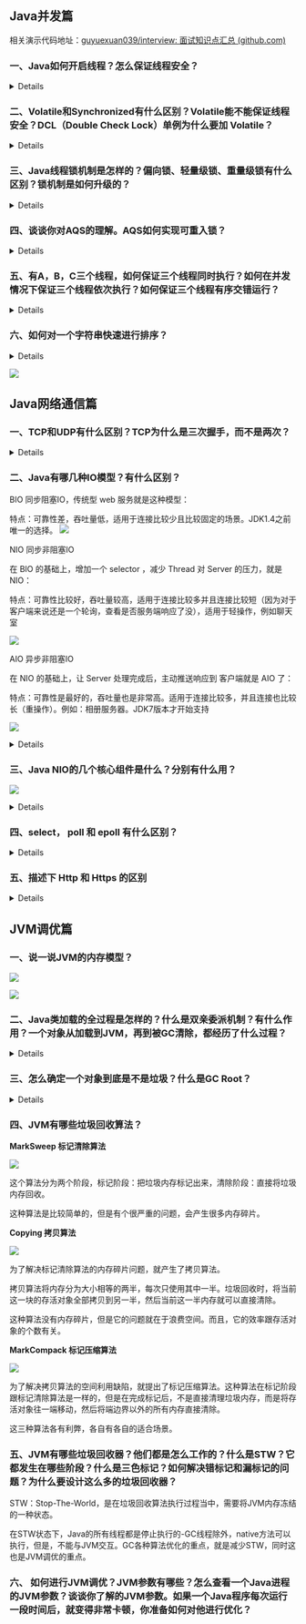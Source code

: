 
## Java并发篇

相关演示代码地址：[guyuexuan039/interview: 面试知识点汇总 (github.com)](https://github.com/guyuexuan039/interview)

### 一、Java如何开启线程？怎么保证线程安全？

<details>
首先说一下线程和进程的区别：进程是操作系统进行资源分配的最小单元；线程是操作系统进行任务分配的最小单元。线程隶属于进程。
如何开启线程？
    1.继承 Thread类，重写run方法。
    2.实现Runnable接口，实现run方法。
    延伸到start方法和run方法的区别，调用start方法开启一个线程，而在start方法内部呢会调用run方法去实现一个线程的逻辑。而如果是我们主观地直接调用run方法，那就是一个普通的方法调用，并不会开启线程。
    3.实现Callable接口，实现 call 方法。传统的Runnable和Thread的run方法是没有返回值的，如果你想返回一下线程的执行结果，就需要通过 Callable接口来实现。通过 FutureTask创建一个线程，获取到线程执行的返回值。
    4.通过线程池来开启线程（不熟悉线程池的话就不要提这种方式）
怎么保证线程安全？
    什么是线程安全：多个资源对同一个线程进行操作就会出现线程安全的问题。
    加锁：
    1. JVM提供的锁，也就是Synchronized关键字
    2. JDK提供的各种锁 Lock
    注意：既然你回答到了上面的锁，那面试官就会顺其自然地问你你了解哪些锁？所以，自己需要补充这块知识。
    锁分类：公平锁和非公平锁
    公平锁：是指多个线程按照申请锁的顺序来获取锁
    非公平锁：是指多个线程获取的顺序并不是按照申请锁的顺序，有可能后申请的线程比先申请的线程优先获取锁。
    ReentrantLock：可以指定构造方法的boolean类型来指定是公平锁还是非公平锁，默认是非公平锁
    synchronized：是一种非公平锁。
    可重入锁（又名递归锁）：指的是同一线程外层方法获得锁之后，内层递归方法仍然能够获得该锁的代码
    示例如下：
    <code>
    	class MyClass {
			​ public synchronized void method1() {
				​ method2();
			​ }
			​ public synchronized void method2() {
			​ }
		}
	</code>
	method1和method2都是synchronized修饰的方法，在method1里面调用method2的时候，不需要重新申请锁，可以直接调用就行了（其实可以反过来想一想，如果synchronized不具有重入性，当我调用了method1的时候，得申请锁，申请好了之后那么method1就拥有了这个锁，那么调用method2的时候，又要重新申请锁，而锁在method1的手上，这时候又要重新申请锁，显然是不可能得到的，这不科学。所以，synchronize和lock都是具有可重入性的）
	具体锁的内容可以参考：https://zhuanlan.zhihu.com/p/85511613
</details>

### 二、Volatile和Synchronized有什么区别？Volatile能不能保证线程安全？DCL（Double Check Lock）单例为什么要加 Volatile？

<details>
    1. Synchronized关键字，用来加锁。Volatile只是保持变量的线程可见性。通常适用于一个线程写，多个线程读的场景。
    2. Volatile不能保证线程安全。Volatile关键字只能保证线程可见性，不能保证原子性。
    3. Volatile防止指令重排。在DCL中，防止高并发情况下，指令重排造成的线程安全问题。
</details>

### 三、Java线程锁机制是怎样的？偏向锁、轻量级锁、重量级锁有什么区别？锁机制是如何升级的？

<details>
    1. Java的锁就是在对象的MarkWord中记录一个锁状态。无锁、偏向锁、轻量级锁、重量级锁对应不同的锁状态。
    2. Java的锁机制就是根据资源竞争的激烈程度不断进行锁升级的过程。
</details>

### 四、谈谈你对AQS的理解。AQS如何实现可重入锁？

<details>
    1. AQS（AbstractQueuedSynchronizer）是一个java线程同步的框架。是jdk中很多锁工具的核心实现框架。
    2. 在AQS中，维护了一个信号量state和一个线程组成的双向链表队列。其中，这个线程队列就是用来给线程排队的，而state就像是一个红绿灯，用来控制线程排队或者放行的。在不同的场景下，有不同的意义。
    3. 在可重入锁场景下，state就用来表示加锁的次数。0表示无锁，每加一次锁，state就加1.释放锁state就减1。
</details>

### 五、有A，B，C三个线程，如何保证三个线程同时执行？如何在并发情况下保证三个线程依次执行？如何保证三个线程有序交错运行？

<details>
    当面试官提到这个问题时，一定要想到其考察的是以下三个并发工具：CountDownLatch, CylicBarrier, Semaphore
    CountDownLatch就像是百米赛跑，由指挥官统一发射开始信号，然后多个线程同时开始执行。
    CylicBarrier就像是做核酸检测时一样，一组10人，当一个人来了后，先等待，只有当够了10人后，才会进行统一检测；也就说它保证了多个线程的有序依次执行。
    相关代码参看：threadSafe.ThreadSafeDemo
</details>

### 六、如何对一个字符串快速进行排序？

<details>
    首先如果是面试官在并发篇中间插入这个问题，那么面试官很可能问你的是你对 Fork/Join 框架的理解，不是传统的冒泡，快排，交换等排序算法
    基本模式是 拆分，汇总
    参看代码：forkjoin.MergeTest
</details>

![](https://pic.imgdb.cn/item/60d0479b844ef46bb287632b.jpg)



## Java网络通信篇

### 一、TCP和UDP有什么区别？TCP为什么是三次握手，而不是两次？

<details>
    TCP Transfer Control Protocol是一种面向连接的、可靠的、传输层通信协议。
    	特点：好比是打电话，面向连接的，点对点的通信，高可靠的，效率比较低，占用的系统资源比较多。
    UDP User Datagram Protocol 是一种无连接的、不可靠的、传输层通信协议。
    	特点：好比是广播，不需要连接，发送方不管接收方有没有准备好，直接发消息；可以进行广播发送的；传输不可靠，有可能丢失消息；效率比较高，占用的系统资源便较少。
    TCP建立连接三次握手，断开连接四次挥手。主要从网络的不稳定性方面考虑，网络的不稳定性是确定的，但是我们必须保证会话的准确性，因此至少需要三次握手来保证会话的可靠性。
    如果是两次握手，可能造成连接资源浪费的情况。
</details>



### 二、Java有哪几种IO模型？有什么区别？

BIO 同步阻塞IO，传统型 web 服务就是这种模型：

特点：可靠性差，吞吐量低，适用于连接比较少且比较固定的场景。JDK1.4之前唯一的选择。    ![](https://pic.imgdb.cn/item/60d0903d844ef46bb25daf7b.jpg)

NIO 同步非阻塞IO

在 BIO 的基础上，增加一个 selector ，减少 Thread 对 Server 的压力，就是 NIO：

特点：可靠性比较好，吞吐量较高，适用于连接比较多并且连接比较短（因为对于客户端来说还是一个轮询，查看是否服务端响应了没），适用于轻操作，例如聊天室

![](https://pic.imgdb.cn/item/60d09117844ef46bb26493bc.jpg)

AIO 异步非阻塞IO

在 NIO 的基础上，让 Server 处理完成后，主动推送响应到 客户端就是 AIO 了：

特点：可靠性是最好的，吞吐量也是非常高。适用于连接比较多，并且连接也比较长（重操作）。例如：相册服务器。JDK7版本才开始支持

![](https://pic.imgdb.cn/item/60d091e4844ef46bb26b6914.jpg)

<details>
同步、异步和阻塞、非阻塞：同步，异步针对的是请求；阻塞，非阻塞针对的是响应。
    在一个网络请求中，客户端会发一个请求到服务端
    1. 客户端发了请求后，就一直等着服务端响应。客户端：阻塞。请求：同步
    2. 客户端发了请求后，就去干别的事情了。时不时的过来检查服务端是否给出了响应。客户端：非阻塞。请求：同步。
    3. 换成异步请求。客户端发了请求后，就坐在椅子上，等着服务端返回响应。客户端：阻塞。请求：异步。
    4. 客户端发了请求后，就去干别的事情了。等到服务端给出响应后，再过来处理业务逻辑。客户端：非阻塞。请求：异步。
    具体内容参考文章：https://blog.csdn.net/qq_42216791/article/details/107316926
</details>



### 三、Java NIO的几个核心组件是什么？分别有什么用？

![](https://pic.imgdb.cn/item/60d1a3b9844ef46bb2535c16.jpg)

<details>
    三大组件: Channel Buffer Selector
    Channel类似于流，每个channel对应一个buffer缓冲区。channel会注册到selector上。
    selector会根据channel上发生的读写事件，将请求交由某个空闲的线程去处理。selector对应一个或多个线程。
    buffer和channel都是可读可写的。
</details>



### 四、select， poll 和 epoll 有什么区别？

<details>
    这个问题就很深了，与操作系统相关。
    这三个东西呢，其实就是上面的核心组件Selector在操作系统中的具体实现机制。
    他们是NIO中多路复用的三种实现机制，是由Linux操作系统提供的。
    用户空间和内核空间：操作系统为了保护系统安全，将内核划分为两个部分，一个是用户空间，一个是内核空间。用户空间能直接访问底层的硬件设备，必须通过内核空间。
    文件描述符File Descriptor（FD）：是一个抽象的概念，形式上是一个整数，实际上是一个索引值。指向内核中为每个进程维护进程所打开的文件的记录表。当程序打开一个文件或者创建一个文件时，内核就会向进程返回一个FD。只存在于 Unix，Linux中。
    select机制：会维护一个FD的集合fd_set。将fd_set从用户空间复制到内核空间，激活socket。
    poll机制：和select机制是差不多的，把fd_set结构进行了优化，fd集合的大小就突破了操作系统的限制。
    epoll：event poll。epoll不再扫描所有的FD，只将用户关心的FD的事件存放到内核的一个事件表当中。这样，可以减少用户空间和内核空间之间需要拷贝的数据。
</details>



### 五、描述下 Http 和 Https 的区别

<details>
    HTTP：是互联网上应用最为广泛的一种网络通信协议，基于TCP，可以使浏览器工作更为高效，减少网络传输。
    HTTPS：是http的加强版，可以认为是http+ssl（secure socket layer）。在http的基础上增加了一些列的安全机制。一方面保证数据传输安全，另一方面对访问者增加了验证机制。是目前现行架构下，最为安全的解决方案。
主要区别：
    1. HTTP的连接是简单无状态的，HTTPS的数据传输是经过证书加密的，安全性更高。
    2. HTTP是免费的，而HTTPS需要申请证书，而证书通常是需要收费的，并且费用不低。
    3. 他们的传输协议不同，所以他们使用的端口也是不一样的，HTTP默认是80端口，而HTTPS默认是443端口。
HTTPS的缺点：
    1. HTTPS的握手协议比较费时，所以会影响服务的响应速度以及吞吐量。
    2. HTTPS也并不是完全安全的。它的证书体系其实也并不是完全安全的。并且HTTPS在面对DDOS这样的攻击时，几乎起不到任何作用。
</details>



## JVM调优篇

### 一、说一说JVM的内存模型？

![](https://pic.imgdb.cn/item/60d1ec5f844ef46bb2110b28.jpg)

![](https://pic.imgdb.cn/item/60d1ec8c844ef46bb2128d70.jpg)



### 二、Java类加载的全过程是怎样的？什么是双亲委派机制？有什么作用？一个对象从加载到JVM，再到被GC清除，都经历了什么过程？

<details>
    Java的类加载器：AppClassLoader -> ExtClassLoader -> BootstrapClassLoader
    每种类加载器都有他自己的加载目录。
    Java中的类加载器：AppClassLoader，ExtClassLoader -> URLClassLoader -> SecureClassLoader -> ClassLoader
    每个类加载器对它加载过的类，都是有一个缓存的。
    双亲委派：向上委托查找，向下委托加载。作用：保护了Java底层的类不会被应用程序覆盖。（例如：String，List等类不会被你自定义的同名String等给覆盖掉）
	类加载过程：加载 -> 连接 -> 初始化
    加载：把Java的字节码文件加载到JVM内存当中，并映射成JVM认可的数据结构。
    连接：分为三个小的阶段：1. 验证：检查加载到的字节信息是否符合JVM规范；2. 准备：创建类或接口的静态变量，并赋初始值，半初始化状态；3.解析：把符号引用转为直接引用。
    初始化：
    1. 用户创建一个对象，JVM首先需要到方法区去找对象的类型信息，然后再创建对象。
    2. JVM要实例化一个对象，首先要在堆当中先创建一个对象。 -> 半初始化状态
    3. 对象首先会分配在堆内存中新生代的Eden。然后经过一次Minor GC，对象如果存活，就会进入S区。在后续的每次GC中，如果对象一直存活，就会在S区来回拷贝，每移动一次，年龄加1. -> 多大年龄才会移入老年代？年龄是4个bit，最大为15，超过一定年龄后，对象转入老年代。
    4. 当方法执行结束后，栈中的指针会先移除掉。
    5. 堆中的对象，经过Full GC，就会被标记为垃圾，然后被GC线程清理掉。
</details>





### 三、怎么确定一个对象到底是不是垃圾？什么是GC Root？

<details>
    有两种定位垃圾的方式：
    1. 引用计数：这种方式是给堆内存当中的每个对象记录一个引用计数。引用个数为0的就认为是垃圾。这是早期JDK中使用的方式。引用计数无法解决循环引用的问题。
    2. 根可达算法：这种方式是在内存中，从引用根对象向下一直找引用，找不到的对象就是垃圾。
    哪些是GC Root？
    stack -> JVM stack, Native stack, class类, run-time constant pool常量池，static reference 静态变量
</details>



### 四、JVM有哪些垃圾回收算法？

**MarkSweep 标记清除算法**

![](https://pic.imgdb.cn/item/60d2180b844ef46bb2ef03f9.jpg)

这个算法分为两个阶段，标记阶段：把垃圾内存标记出来，清除阶段：直接将垃圾内存回收。

这种算法是比较简单的，但是有个很严重的问题，会产生很多内存碎片。

**Copying 拷贝算法**

![](https://pic.imgdb.cn/item/60d22063844ef46bb233d593.jpg)

为了解决标记清除算法的内存碎片问题，就产生了拷贝算法。

拷贝算法将内存分为大小相等的两半，每次只使用其中一半。垃圾回收时，将当前这一块的存活对象全部拷贝到另一半，然后当前这一半内存就可以直接清除。

这种算法没有内存碎片，但是它的问题就在于浪费空间。而且，它的效率跟存活对象的个数有关。

**MarkCompack 标记压缩算法**

![](https://pic.imgdb.cn/item/60d22093844ef46bb2353c24.jpg)

为了解决拷贝算法的空间利用缺陷，就提出了标记压缩算法。这种算法在标记阶段跟标记清除算法是一样的，但是在完成标记后，不是直接清理垃圾内存，而是将存活对象往一端移动，然后将端边界以外的所有内存直接清除。

这三种算法各有利弊，各自有各自的适合场景。

### 五、JVM有哪些垃圾回收器？他们都是怎么工作的？什么是STW？它都发生在哪些阶段？什么是三色标记？如何解决错标记和漏标记的问题？为什么要设计这么多的垃圾回收器？

STW：Stop-The-World，是在垃圾回收算法执行过程当中，需要将JVM内存冻结的一种状态。

在STW状态下，Java的所有线程都是停止执行的-GC线程除外，native方法可以执行，但是，不能与JVM交互。GC各种算法优化的重点，就是减少STW，同时这也是JVM调优的重点。



### 六、 如何进行JVM调优？JVM参数有哪些？怎么查看一个Java进程的JVM参数？谈谈你了解的JVM参数。如果一个Java程序每次运行一段时间后，就变得非常卡顿，你准备如何对他进行优化？
